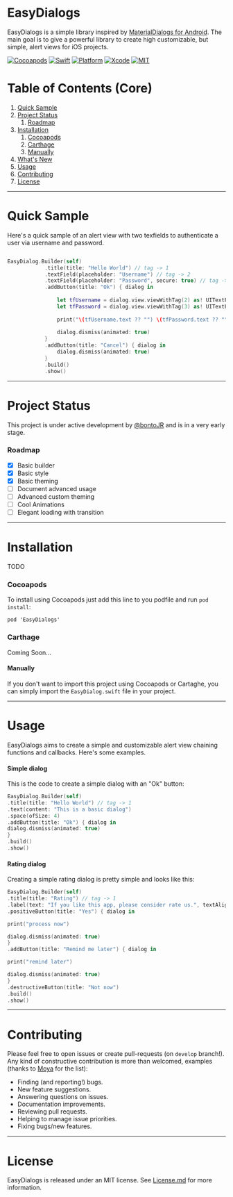 # EasyDialogs

EasyDialogs is a simple library inspired by [MaterialDialogs for Android](git@github.com:bontoJR/EasyDialogs.git). The main goal is to give a powerful library to create high customizable, but simple, alert views for iOS projects.

[![Cocoapods](https://img.shields.io/cocoapods/v/EasyDialogs.svg)](https://cocoapods.org/pods/EasyDialogs)
[![Swift](https://img.shields.io/badge/Swift-3.0-orange.svg)](https://swift.org)
[![Platform](https://img.shields.io/badge/Platform-iOS-lightgrey.svg)](https://github.com/bontoJR/easydialogs)
[![Xcode](https://img.shields.io/badge/Xcode-8.0-blue.svg)](https://developer.apple.com/xcode)
[![MIT](https://img.shields.io/badge/License-MIT-red.svg)](https://opensource.org/licenses/MIT)

# Table of Contents (Core)

1. [Quick Sample](https://github.com/bontoJR/EasyDialogs#quick-sample)
2. [Project Status](https://github.com/bontoJR/EasyDialogs#project-status)
    1. [Roadmap](https://github.com/bontoJR/EasyDialogs#roadmap)
3. [Installation](https://github.com/bontoJR/EasyDialogs#installation)
    1. [Cocoapods](https://github.com/bontoJR/EasyDialogs#cocoapods)
    2. [Carthage](https://github.com/bontoJR/EasyDialogs#carthege)
    3. [Manually](https://github.com/bontoJR/EasyDialogs#manually)
4. [What's New](https://github.com/bontoJR/EasyDialogs#whats-new)
5. [Usage](https://github.com/bontoJR/EasyDialogs#usage)
6. [Contributing](https://github.com/bontoJR/EasyDialogs#contributing)
7. [License](https://github.com/bontoJR/EasyDialogs#license)

------

# Quick Sample

Here's a quick sample of an alert view with two texfields to authenticate a user via username and password.

```swift

EasyDialog.Builder(self)
            .title(title: "Hello World") // tag -> 1
            .textField(placeholder: "Username") // tag -> 2
            .textField(placeholder: "Password", secure: true) // tag -> 3
            .addButton(title: "Ok") { dialog in
                
                let tfUsername = dialog.view.viewWithTag(2) as! UITextField
                let tfPassword = dialog.view.viewWithTag(3) as! UITextField
                
                print("\(tfUsername.text ?? "") \(tfPassword.text ?? "")" )
                
                dialog.dismiss(animated: true)
            }
            .addButton(title: "Cancel") { dialog in
                dialog.dismiss(animated: true)
            }
            .build()
            .show()

```

--- 

# Project Status

This project is under active development by [@bontoJR](https://twitter.com/bontoJR) and is in a very early stage.

### Roadmap

* [x] Basic builder
* [x] Basic style
* [x] Basic theming
* [ ] Document advanced usage
* [ ] Advanced custom theming
* [ ] Cool Animations
* [ ] Elegant loading with transition

---

# Installation

TODO

### Cocoapods

To install using Cocoapods just add this line to you podfile and run `pod install`:

```
pod 'EasyDialogs'
```

### Carthage

Coming Soon...

#### Manually

If you don't want to import this project using Cocoapods or Cartaghe, you can simply import the `EasyDialog.swift` file in your project.

--- 

# Usage

EasyDialogs aims to create a simple and customizable alert view chaining functions and callbacks.
Here's some examples.

#### Simple dialog

This is the code to create a simple dialog with an "Ok" button:

```swift
EasyDialog.Builder(self)
.title(title: "Hello World") // tag -> 1
.text(content: "This is a basic dialog")
.space(ofSize: 4)
.addButton(title: "Ok") { dialog in
dialog.dismiss(animated: true)
}
.build()
.show()
```

#### Rating dialog

Creating a simple rating dialog is pretty simple and looks like this:

```swift
EasyDialog.Builder(self)
.title(title: "Rating") // tag -> 1
.label(text: "If you like this app, please consider rate us.", textAlignment: .center)
.positiveButton(title: "Yes") { dialog in

print("process now")

dialog.dismiss(animated: true)
}
.addButton(title: "Remind me later") { dialog in

print("remind later")

dialog.dismiss(animated: true)
}
.destructiveButton(title: "Not now")
.build()
.show()
```

---

# Contributing

Please feel free to open issues or create pull-requests (on `develop` branch!).
Any kind of constructive contribution is more than welcomed, examples (thanks to [Moya](https://github.com/Moya/Moya) for the list):

* Finding (and reporting!) bugs.
* New feature suggestions.
* Answering questions on issues.
* Documentation improvements.
* Reviewing pull requests.
* Helping to manage issue priorities.
* Fixing bugs/new features.

---

# License

EasyDialogs is released under an MIT license. See [License.md](License.md) for more information.

